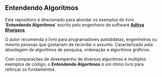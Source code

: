## Entendendo Algoritmos

Este repositório é direcionado para abordar os exemplos do livro ‘**Entendendo Algoritmos**’ escrito pelo engenheiro de software [**Aditya Bhargava**](https://www.adit.io/).

O autor recomenda o livro para programadores autodidatas, engenheiros ou mesmo pessoas que gostariam de recordar o assunto. Caracterizado pela abordagem de algoritmos de pesquisa, ordenação e algoritmos gráficos.

Com comparações de desempenho de diversos algoritmos e multiplos exemplos de código, o **Entendendo Algoritmos** é um ótimo livro para reforçar os fundamentos.
